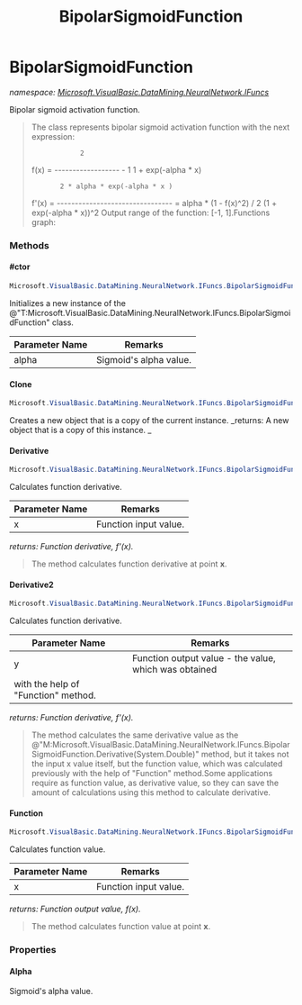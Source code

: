 ﻿---
title: BipolarSigmoidFunction
---

# BipolarSigmoidFunction
_namespace: [Microsoft.VisualBasic.DataMining.NeuralNetwork.IFuncs](N-Microsoft.VisualBasic.DataMining.NeuralNetwork.IFuncs.html)_

Bipolar sigmoid activation function.

> The class represents bipolar sigmoid activation function with
>  the next expression:
>  
>                 2
>  f(x) = ------------------ - 1
>         1 + exp(-alpha * x)
> 
>            2 * alpha * exp(-alpha * x )
>  f'(x) = -------------------------------- = alpha * (1 - f(x)^2) / 2
>            (1 + exp(-alpha * x))^2
>  Output range of the function: [-1, 1].Functions graph:


### Methods

#### #ctor
```csharp
Microsoft.VisualBasic.DataMining.NeuralNetwork.IFuncs.BipolarSigmoidFunction.#ctor(System.Double)
```
Initializes a new instance of the @"T:Microsoft.VisualBasic.DataMining.NeuralNetwork.IFuncs.BipolarSigmoidFunction" class.

|Parameter Name|Remarks|
|--------------|-------|
|alpha|Sigmoid's alpha value.|


#### Clone
```csharp
Microsoft.VisualBasic.DataMining.NeuralNetwork.IFuncs.BipolarSigmoidFunction.Clone
```
Creates a new object that is a copy of the current instance.
_returns: 
 A new object that is a copy of this instance.
 _

#### Derivative
```csharp
Microsoft.VisualBasic.DataMining.NeuralNetwork.IFuncs.BipolarSigmoidFunction.Derivative(System.Double)
```
Calculates function derivative.

|Parameter Name|Remarks|
|--------------|-------|
|x|Function input value.|

_returns: Function derivative, f'(x)._
> The method calculates function derivative at point **x**.

#### Derivative2
```csharp
Microsoft.VisualBasic.DataMining.NeuralNetwork.IFuncs.BipolarSigmoidFunction.Derivative2(System.Double)
```
Calculates function derivative.

|Parameter Name|Remarks|
|--------------|-------|
|y|Function output value - the value, which was obtained
 with the help of "Function" method.|

_returns: Function derivative, f'(x)._
> The method calculates the same derivative value as the
>  @"M:Microsoft.VisualBasic.DataMining.NeuralNetwork.IFuncs.BipolarSigmoidFunction.Derivative(System.Double)" method, but it takes not the input x value
>  itself, but the function value, which was calculated previously with
>  the help of "Function" method.Some applications require as function value, as derivative value,
>  so they can save the amount of calculations using this method to calculate derivative.

#### Function
```csharp
Microsoft.VisualBasic.DataMining.NeuralNetwork.IFuncs.BipolarSigmoidFunction.Function(System.Double)
```
Calculates function value.

|Parameter Name|Remarks|
|--------------|-------|
|x|Function input value.|

_returns: Function output value, f(x)._
> The method calculates function value at point **x**.


### Properties

#### Alpha
Sigmoid's alpha value.
